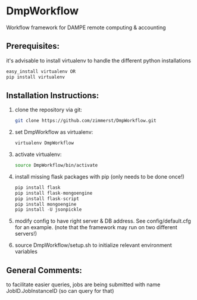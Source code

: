 # DmpWorkflow
Workflow framework for DAMPE remote computing &amp; accounting


Prerequisites: 
--------------
it's advisable to install virtualenv to handle the different python installations

```python
easy_install virtualenv OR
pip install virtualenv
```

Installation Instructions:
--------------------------
1. 	clone the repository via git: 
	```bash
	git clone https://github.com/zimmerst/DmpWorkflow.git
	```

2.	set DmpWorkflow as virtualenv:
	```bash
	virtualenv DmpWorkflow
	```

3.	activate virtualenv:
	```bash
	source DmpWorkflow/bin/activate
	```
		
4.	install missing flask packages with pip (only needs to be done once!)
	```python
	pip install flask
	pip install flask-mongoengine
	pip install flask-script
	pip install mongoengine
	pip install -U jsonpickle
	```

5.	modify config to have right server & DB address. See config/default.cfg for an example.
	(note that the framework may run on two different servers!) 
	
6.	source DmpWorkflow/setup.sh to initialize relevant environment variables

General Comments:
-----------------
to facilitate easier queries, jobs are being submitted with name JobID.JobInstanceID (so can query for that)